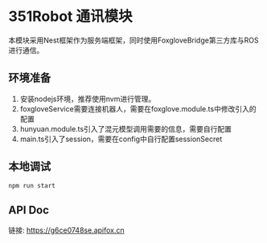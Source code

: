 # 351Robot 通讯模块
本模块采用Nest框架作为服务端框架，同时使用FoxgloveBridge第三方库与ROS进行通信。

## 环境准备
1. 安装nodejs环境，推荐使用nvm进行管理。
2. foxgloveService需要连接机器人，需要在foxglove.module.ts中修改引入的配置
3. hunyuan.module.ts引入了混元模型调用需要的信息，需要自行配置
4. main.ts引入了session，需要在config中自行配置sessionSecret

## 本地调试
```
npm run start
```

## API Doc
链接: https://g6ce0748se.apifox.cn